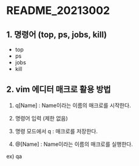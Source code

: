 # README_20213002

## 1. 명령어 (top, ps, jobs, kill)
- top
- ps
- jobs
- kill

## 2. vim 에디터 매크로 활용 방법

1) q[Name] : Name이라는 이름의 매크로를 시작한다.

2) 명령어 입력 (제한 없음)

3) 명령 모드에서 q : 매크로를 저장한다.

4) @[Name] : Name이라는 이름의 매크로를 실행한다.

ex) qa
